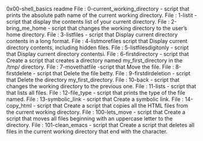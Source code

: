 0x00-shell_basics readme
File : 0-current_working_directory -  script that prints the absolute path name of the current working directory.
File : 1-listit - script that display the contents list of your current directory.
File : 2-bring_me_home - script that changes the working directory to the user’s home directory.
File : 3-listfiles - script that Display current directory contents in a long format.
File : 4-listmorefiles script that Display current directory contents, including hidden files.
File : 5-listfilesdigitonly - script that Display current directory contentsi.
File : 6-firstdirectory - script that Create a script that creates a directory named my_first_directory in the /tmp/ directory.
File : 7-movethatfile -script that Move the file.
File : 8-firstdelete - script that Delete the file betty.
File : 9-firstdirdeletion - script that Delete the directory my_first_directory.
File : 10-back - script that changes the working directory to the previous one.
File : 11-lists - script that that lists all files.
File : 12-file_type - script that prints the type of the file named.
File : 13-symbolic_link - script that Create a symbolic link.
File : 14-copy_html - script that Create a script that copies all the HTML files from the current working directory.
File : 100-lets_move - script that Create a script that moves all files beginning with an uppercase letter to the directory.
File : 101-clean_emacs - script that Create a script that deletes all files in the current working directory that end with the character.
